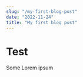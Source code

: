 ```yaml
---
slug: "/my-first-blog-post"
date: "2022-11-24"
title: "My first blog post"
---
```


# Test

Some Lorem ipsum